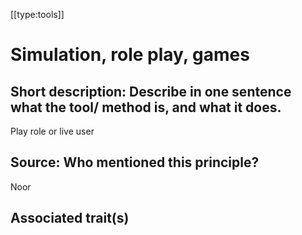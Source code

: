 [[type:tools]]

# Simulation, role play, games

## Short description: Describe in one sentence what the tool/ method is, and what it does.

Play role or live user

## Source: Who mentioned this principle?

Noor

## Associated trait(s)
  


## 
  


##